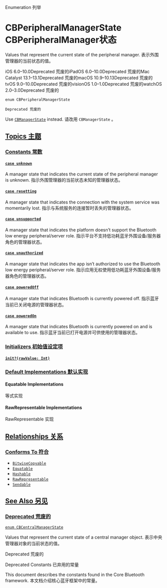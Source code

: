 Enumeration 列举

# CBPeripheralManagerState CBPeripheralManager状态

Values that represent the current state of the peripheral manager.
表示外围管理器的当前状态的值。

iOS 6.0–10.0Deprecated 荒废的iPadOS 6.0–10.0Deprecated 荒废的Mac Catalyst 13.1–13.1Deprecated 荒废的macOS 10.9–10.13Deprecated 荒废的tvOS 9.0–10.0Deprecated 荒废的visionOS 1.0–1.0Deprecated 荒废的watchOS 2.0–3.0Deprecated 荒废的

```
enum CBPeripheralManagerState
```

`Deprecated 荒废的`

Use [`CBManagerState`](https://developer.apple.com/documentation/corebluetooth/cbmanagerstate) instead. 请改用 `CBManagerState` 。



## [Topics 主题](https://developer.apple.com/documentation/corebluetooth/cbperipheralmanagerstate#topics)

### [Constants 常数](https://developer.apple.com/documentation/corebluetooth/cbperipheralmanagerstate#Constants)

#### [`case unknown`](https://developer.apple.com/documentation/corebluetooth/cbperipheralmanagerstate/unknown)

A manager state that indicates the current state of the peripheral manager is unknown.
指示外围管理器的当前状态未知的管理器状态。



#### [`case resetting`](https://developer.apple.com/documentation/corebluetooth/cbperipheralmanagerstate/resetting)

A manager state that indicates the connection with the system service was momentarily lost.
指示与系统服务的连接暂时丢失的管理器状态。



#### [`case unsupported`](https://developer.apple.com/documentation/corebluetooth/cbperipheralmanagerstate/unsupported)

A manager state that indicates the platform doesn’t support the Bluetooth low energy peripheral/server role.
指示平台不支持低功耗蓝牙外围设备/服务器角色的管理器状态。



#### [`case unauthorized`](https://developer.apple.com/documentation/corebluetooth/cbperipheralmanagerstate/unauthorized)

A manager state that indicates the app isn’t authorized to use the Bluetooth low energy peripheral/server role.
指示应用无权使用低功耗蓝牙外围设备/服务器角色的管理器状态。



#### [`case poweredOff`](https://developer.apple.com/documentation/corebluetooth/cbperipheralmanagerstate/poweredoff)

A manager state that indicates Bluetooth is currently powered off.
指示蓝牙当前已关闭电源的管理器状态。



#### [`case poweredOn`](https://developer.apple.com/documentation/corebluetooth/cbperipheralmanagerstate/poweredon)

A manager state that indicates Bluetooth is currently powered on and is available to use.
指示蓝牙当前已打开电源并可供使用的管理器状态。



### [Initializers 初始值设定项](https://developer.apple.com/documentation/corebluetooth/cbperipheralmanagerstate#Initializers)

#### [`init?(rawValue: Int)`](https://developer.apple.com/documentation/corebluetooth/cbperipheralmanagerstate/init(rawvalue:))



### [Default Implementations 默认实现](https://developer.apple.com/documentation/corebluetooth/cbperipheralmanagerstate#Default-Implementations)

#### Equatable Implementations

等式实现



#### RawRepresentable Implementations

RawRepresentable 实现



## [Relationships 关系](https://developer.apple.com/documentation/corebluetooth/cbperipheralmanagerstate#relationships)

### [Conforms To 符合](https://developer.apple.com/documentation/corebluetooth/cbperipheralmanagerstate#conforms-to)

- [`BitwiseCopyable`](https://developer.apple.com/documentation/Swift/BitwiseCopyable)
- [`Equatable`](https://developer.apple.com/documentation/Swift/Equatable)
- [`Hashable`](https://developer.apple.com/documentation/Swift/Hashable)
- [`RawRepresentable`](https://developer.apple.com/documentation/Swift/RawRepresentable)
- [`Sendable`](https://developer.apple.com/documentation/Swift/Sendable)



## [See Also 另见](https://developer.apple.com/documentation/corebluetooth/cbperipheralmanagerstate#see-also)

### [Deprecated 荒废的](https://developer.apple.com/documentation/corebluetooth/cbperipheralmanagerstate#Deprecated)

[`enum CBCentralManagerState`](https://developer.apple.com/documentation/corebluetooth/cbcentralmanagerstate)

Values that represent the current state of a central manager object.
表示中央管理器对象的当前状态的值。

Deprecated 荒废的



Deprecated Constants 已弃用的常量

This document describes the constants found in the Core Bluetooth framework.
本文档介绍核心蓝牙框架中的常量。